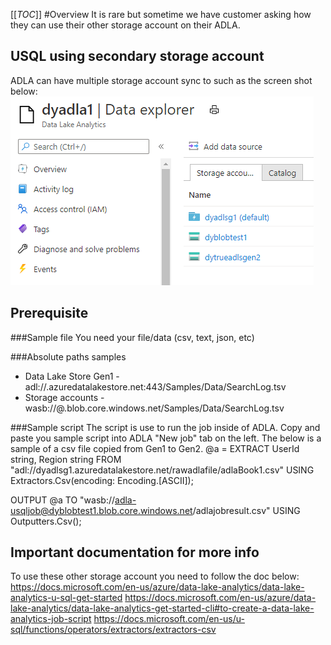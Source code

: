 [[_TOC_]]
#Overview
It is rare but sometime we have customer asking how they can use their other storage account on their ADLA.

## USQL using secondary storage account
ADLA can have multiple storage account sync to such as the screen shot below:
![image.png](/.attachments/image-73627cc8-d482-4b0e-ae98-aafb6352b776.png)


## Prerequisite 
###Sample file
You need your file/data (csv, text, json, etc)

###Absolute paths samples
- Data Lake Store Gen1 - adl://<DataLakeStorageAccountName>.azuredatalakestore.net:443/Samples/Data/SearchLog.tsv
- Storage accounts - wasb://<BlobContainerName>@<StorageAccountName>.blob.core.windows.net/Samples/Data/SearchLog.tsv

###Sample script
The script is use to run the job inside of ADLA. Copy and paste you sample script into ADLA "New job" tab on the left.  The below is a sample of a csv file copied from Gen1 to Gen2. 
@a =
    EXTRACT UserId          string,
            Region          string
    FROM "adl://dyadlsg1.azuredatalakestore.net/rawadlafile/adlaBook1.csv"
    USING Extractors.Csv(encoding: Encoding.[ASCII]);

OUTPUT @a
    TO "wasb://adla-usqljob@dyblobtest1.blob.core.windows.net/adlajobresult.csv"
    USING Outputters.Csv();


## Important documentation for more info
To use these other storage account you need to follow the doc below:
https://docs.microsoft.com/en-us/azure/data-lake-analytics/data-lake-analytics-u-sql-get-started
https://docs.microsoft.com/en-us/azure/data-lake-analytics/data-lake-analytics-get-started-cli#to-create-a-data-lake-analytics-job-script
https://docs.microsoft.com/en-us/u-sql/functions/operators/extractors/extractors-csv
